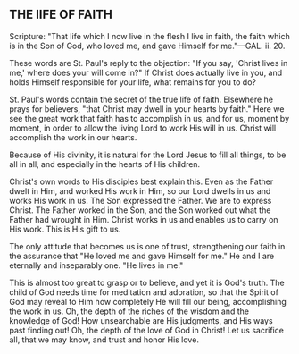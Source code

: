 ## THE IIFE OF FAITH ##

Scripture: "That life which I now live in the flesh I live in faith, the faith which is in the Son of God, who loved me, and gave Himself for me."—GAL. ii. 20.



These words are St. Paul's reply to the objection: "If you say, 'Christ lives in me,' where does your will come in?" If Christ does actually live in you, and holds Himself responsible for your life, what remains for you to do?



St. Paul's words contain the secret of the true life of faith. Elsewhere he prays for believers, "that Christ may dwell in your hearts by faith." Here we see the great work that faith has to accomplish in us, and for us, moment by moment, in order to allow the living Lord to work His will in us. Christ will accomplish the work in our hearts.



Because of His divinity, it is natural for the Lord Jesus to fill all things, to be all in all, and especially in the hearts of His children.



Christ's own words to His disciples best explain this. Even as the Father dwelt in Him, and worked His work in Him, so our Lord dwells in us and works His work in us. The Son expressed the Father. We are to express Christ. The Father worked in the Son, and the Son worked out what the Father had wrought in Him. Christ works in us and enables us to carry on His work. This is His gift to us.



The only attitude that becomes us is one of trust, strengthening our faith in the assurance that "He loved me and gave Himself for me." He and I are eternally and inseparably one. "He lives in me."



This is almost too great to grasp or to believe, and yet it is God's truth. The child of God needs time for meditation and adoration, so that the Spirit of God may reveal to Him how completely He will fill our being, accomplishing the work in us. Oh, the depth of the riches of the wisdom and the knowledge of God! How unsearchable are His judgments, and His ways past finding out! Oh, the depth of the love of God in Christ! Let us sacrifice all, that we may know, and trust and honor His love.

